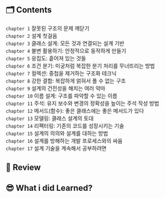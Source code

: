 ## 🗂️ Contents

`chapter 1` 잘못된 구조의 문제 깨닫기   
`chapter 2` 설계 첫걸음   
`chapter 3` 클래스 설계: 모든 것과 연결되는 설계 기반   
`chapter 4` 불변 활용하기: 안정적으로 동작하게 만들기   
`chapter 5` 응집도: 흩어져 있는 것들   
`chapter 6` 조건 분기: 미궁처럼 복잡한 분기 처리를 무너뜨리는 방법   
`chapter 7` 컬렉션: 중첩을 제거하는 구조화 테크닉   
`chapter 8` 강한 결합: 복잡하게 얽혀서 풀 수 없는 구조   
`chapter 9` 설계의 건전성을 해치는 여러 악마   
`chapter 10` 이름 설계: 구조를 파악할 수 있는 이름   
`chapter 11` 주석: 유지 보수와 변경의 정확성을 높이는 주석 작성 방법   
`chapter 12` 메서드(함수): 좋은 클래스에는 좋은 메서드가 있다   
`chapter 13` 모델링: 클래스 설계의 토대   
`chapter 14` 리팩터링: 기존의 코드를 성장시키는 기술   
`chapter 15` 설계의 의의와 설계를 대하는 방법   
`chapter 16` 설계를 방해하는 개발 프로세스와의 싸움   
`chapter 17` 설계 기술을 계속해서 공부하려면   

## 💬 Review

## 😎 What i did Learned?
